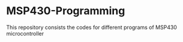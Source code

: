 MSP430-Programming
==================

This repository consists the codes for different programs of MSP430 microcontroller
